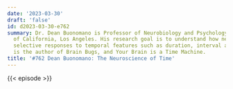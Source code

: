 ```yaml
---
date: '2023-03-30'
draft: 'false'
id: d2023-03-30-e762
summary: Dr. Dean Buonomano is Professor of Neurobiology and Psychology at the University
  of California, Los Angeles. His research goal is to understand how neurons develop
  selective responses to temporal features such as duration, interval and order. He
  is the author of Brain Bugs, and Your Brain is a Time Machine.
title: '#762 Dean Buonomano: The Neuroscience of Time'
---
```

{{< episode >}}

